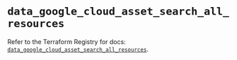 # `data_google_cloud_asset_search_all_resources`

Refer to the Terraform Registry for docs: [`data_google_cloud_asset_search_all_resources`](https://registry.terraform.io/providers/hashicorp/google-beta/6.9.0/docs/data-sources/google_cloud_asset_search_all_resources).
